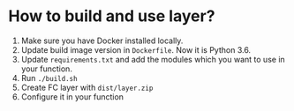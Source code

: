 # How to build and use layer?

1. Make sure you have Docker installed locally.
2. Update build image version in `Dockerfile`. Now it is Python 3.6.
3. Update `requirements.txt` and add the modules which you want to use in your function.
4. Run `./build.sh`
5. Create FC layer with `dist/layer.zip`
6. Configure it in your function